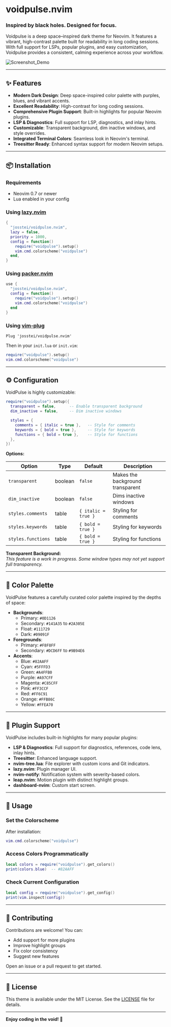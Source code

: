 # voidpulse.nvim

### Inspired by black holes. Designed for focus.

Voidpulse is a deep space–inspired dark theme for Neovim. It features a vibrant, high-contrast palette built for readability in long coding sessions. With full support for LSPs, popular plugins, and easy customization, Voidpulse provides a consistent, calming experience across your workflow.

![Screenshot_Demo](https://github.com/user-attachments/assets/c2cdfabe-5874-4838-a610-de7cd6ea6794)

---

## ✨ Features

- **Modern Dark Design**: Deep space-inspired color palette with purples, blues, and vibrant accents.
- **Excellent Readability**: High-contrast for long coding sessions.
- **Comprehensive Plugin Support**: Built-in highlights for popular Neovim plugins.
- **LSP & Diagnostics**: Full support for LSP, diagnostics, and inlay hints.
- **Customizable**: Transparent background, dim inactive windows, and style overrides.
- **Integrated Terminal Colors**: Seamless look in Neovim's terminal.
- **Treesitter Ready**: Enhanced syntax support for modern Neovim setups.

---

## 📦 Installation

### Requirements

- Neovim 0.7 or newer
- Lua enabled in your config

### Using [lazy.nvim](https://github.com/folke/lazy.nvim)

```lua
{
  "josstei/voidpulse.nvim",
  lazy = false,
  priority = 1000,
  config = function()
    require("voidpulse").setup()
    vim.cmd.colorscheme("voidpulse")
  end,
}
```

### Using [packer.nvim](https://github.com/wbthomason/packer.nvim)

```lua
use {
  "josstei/voidpulse.nvim",
  config = function()
    require("voidpulse").setup()
    vim.cmd.colorscheme("voidpulse")
  end
}
```

### Using [vim-plug](https://github.com/junegunn/vim-plug)

```vim
Plug 'josstei/voidpulse.nvim'
```

Then in your `init.lua` or `init.vim`:

```lua
require("voidpulse").setup()
vim.cmd.colorscheme("voidpulse")
```

---

## ⚙️ Configuration

VoidPulse is highly customizable:

```lua
require("voidpulse").setup({
  transparent = false,      -- Enable transparent background
  dim_inactive = false,     -- Dim inactive windows

  styles = {
    comments = { italic = true },   -- Style for comments
    keywords = { bold = true },     -- Style for keywords
    functions = { bold = true },    -- Style for functions
  },
})
```

**Options:**

| Option               | Type    | Default            | Description                                  |
|----------------------|---------|--------------------|----------------------------------------------|
| `transparent`        | boolean | `false`            | Makes the background transparent             |
| `dim_inactive`       | boolean | `false`            | Dims inactive windows                        |
| `styles.comments`    | table   | `{ italic = true }`| Styling for comments                         |
| `styles.keywords`    | table   | `{ bold = true }`  | Styling for keywords                         |
| `styles.functions`   | table   | `{ bold = true }`  | Styling for functions                        |

**Transparent Background:**  
_This feature is a work in progress. Some window types may not yet support full transparency._

---

## 🎨 Color Palette

VoidPulse features a carefully curated color palette inspired by the depths of space:

- **Backgrounds**:  
  - Primary: `#0D1126`  
  - Secondary: `#141A35` to `#2A305E`  
  - Float: `#111729`  
  - Dark: `#09091F`
- **Foregrounds**:  
  - Primary: `#F8F8FF`  
  - Secondary: `#DCD6FF` to `#9B94E6`
- **Accents**:  
  - Blue: `#82AAFF`  
  - Cyan: `#5FFFD3`  
  - Green: `#A4FFB0`  
  - Purple: `#A97CFF`  
  - Magenta: `#C85CFF`  
  - Pink: `#FF3CCF`  
  - Red: `#FF6C91`  
  - Orange: `#FFB86C`  
  - Yellow: `#FFEA70`

---

## 🔌 Plugin Support

VoidPulse includes built-in highlights for many popular plugins:

- **LSP & Diagnostics**: Full support for diagnostics, references, code lens, inlay hints.
- **Treesitter**: Enhanced language support.
- **nvim-tree.lua**: File explorer with custom icons and Git indicators.
- **lazy.nvim**: Plugin manager UI.
- **nvim-notify**: Notification system with severity-based colors.
- **leap.nvim**: Motion plugin with distinct highlight groups.
- **dashboard-nvim**: Custom start screen.

---

## 🎯 Usage

### Set the Colorscheme

After installation:

```lua
vim.cmd.colorscheme("voidpulse")
```

### Access Colors Programmatically

```lua
local colors = require("voidpulse").get_colors()
print(colors.blue)  -- #82AAFF
```

### Check Current Configuration

```lua
local config = require("voidpulse").get_config()
print(vim.inspect(config))
```

---

## 🤝 Contributing

Contributions are welcome! You can:

- Add support for more plugins
- Improve highlight groups
- Fix color consistency
- Suggest new features

Open an issue or a pull request to get started.

---

## 📄 License

This theme is available under the MIT License. See the [LICENSE](LICENSE) file for details.

---

**Enjoy coding in the void! 🚀**
